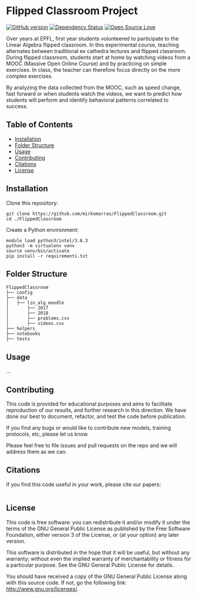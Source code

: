 # Flipped Classroom Project
[![GitHub version](https://badge.fury.io/gh/boennemann%2Fbadges.svg)](http://badge.fury.io/gh/boennemann%2Fbadges)
[![Dependency Status](https://david-dm.org/boennemann/badges.svg)](https://david-dm.org/boennemann/badges)
[![Open Source Love](https://badges.frapsoft.com/os/gpl/gpl.svg?v=102)](https://github.com/ellerbrock/open-source-badge/)

Over years at EPFL, first year students volunteered to participate to the Linear Algebra flipped classroom. In this experimental course, 
teaching alternates between traditional ex cathedra lectures and flipped classroom. During flipped classroom, students start at home by 
watching videos from a MOOC (Massive Open Online Course) and by practicing on simple exercises. In class, the teacher can therefore focus 
directly on the more complex exercises.

By analyzing the data collected from the MOOC, such as speed change, fast forward or when students watch the videos, we want to predict how 
students will perform and identify behavioral patterns correlated to success. 

## Table of Contents
- [Installation](#installation)
- [Folder Structure](#folder-structure) 
- [Usage](#usage)
- [Contributing](#contributing)
- [Citations](#citations)
- [License](#license)

## Installation

Clone this repository:
``` 
git clone https://github.com/mirkomarras/FlippedClassroom.git
cd ./FlippedClassroom
``` 

Create a Python environment:
``` 
module load python3/intel/3.6.3
python3 -m virtualenv venv
source venv/bin/activate
pip install -r requirements.txt
``` 

## Folder Structure

``` 
FlippedClassroom
├── config
├── data
│   ├── lin_alg_moodle
│       ├── 2017
│       ├── 2018
│       ├── problems.csv
│       ├── videos.csv
├── helpers
├── notebooks
├── tests
``` 

## Usage

...

## Contributing 

This code is provided for educational purposes and aims to facilitate reproduction of our results, and further research 
in this direction. We have done our best to document, refactor, and test the code before publication.

If you find any bugs or would like to contribute new models, training protocols, etc, please let us know.

Please feel free to file issues and pull requests on the repo and we will address them as we can.

## Citations
If you find this code useful in your work, please cite our papers:

```
```

## License
This code is free software: you can redistribute it and/or modify it under the terms of the GNU General Public License as published by the Free Software Foundation, either version 3 of the License, or (at your option) any later version.

This software is distributed in the hope that it will be useful, but without any warranty; without even the implied warranty of merchantability or fitness for a particular purpose. See the GNU General Public License for details.

You should have received a copy of the GNU General Public License along with this source code. If not, go the following link: http://www.gnu.org/licenses/.


